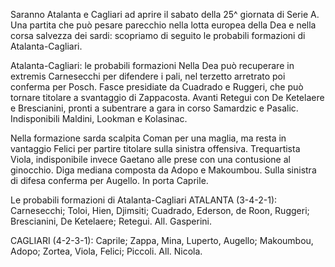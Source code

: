 Saranno Atalanta e Cagliari ad aprire il sabato della 25^ giornata di Serie A. Una partita che può pesare parecchio nella lotta europea della Dea e nella corsa salvezza dei sardi: scopriamo di seguito le probabili formazioni di Atalanta-Cagliari.

Atalanta-Cagliari: le probabili formazioni
Nella Dea può recuperare in extremis Carnesecchi per difendere i pali, nel terzetto arretrato poi conferma per Posch. Fasce presidiate da Cuadrado e Ruggeri, che può tornare titolare a svantaggio di Zappacosta. Avanti Retegui con De Ketelaere e Brescianini, pronti a subentrare a gara in corso Samardzic e Pasalic. Indisponibili Maldini, Lookman e Kolasinac. 

Nella formazione sarda scalpita Coman per una maglia, ma resta in vantaggio Felici per partire titolare sulla sinistra offensiva. Trequartista Viola, indisponibile invece Gaetano alle prese con una contusione al ginocchio. Diga mediana composta da Adopo e Makoumbou. Sulla sinistra di difesa conferma per Augello. In porta Caprile. 

Le probabili formazioni di Atalanta-Cagliari
ATALANTA (3-4-2-1): Carnesecchi; Toloi, Hien, Djimsiti; Cuadrado, Ederson, de Roon, Ruggeri; Brescianini, De Ketelaere; Retegui. All. Gasperini.

CAGLIARI (4-2-3-1): Caprile; Zappa, Mina, Luperto, Augello; Makoumbou, Adopo; Zortea, Viola, Felici; Piccoli. All. Nicola.

